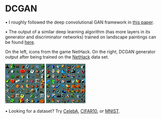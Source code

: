 # DCGAN

• I roughly followed the deep convolutional GAN framework in [this paper](https://arxiv.org/pdf/1511.06434.pdf).

• The output of a similar deep learning algorithm (has more layers in its generator and discriminator networks) trained on landscape paintings can be found [here](https://twitter.com/deep_landscapes).

On the left, icons from the game NetHack. On the right, DCGAN generator output after being trained on the [NetHack](https://nethackwiki.com/wiki/Tileset) data set.

![Data sample](https://github.com/BayBenj/CelebA-DCGAN/blob/master/data.jpg "Data sample")
![Output sample](https://github.com/BayBenj/CelebA-DCGAN/blob/master/output.png "Output sample")

• Looking for a dataset? Try [CelebA](http://mmlab.ie.cuhk.edu.hk/projects/CelebA.html), [CIFAR10](https://www.cs.toronto.edu/~kriz/cifar.html), or [MNIST](http://yann.lecun.com/exdb/mnist/).
